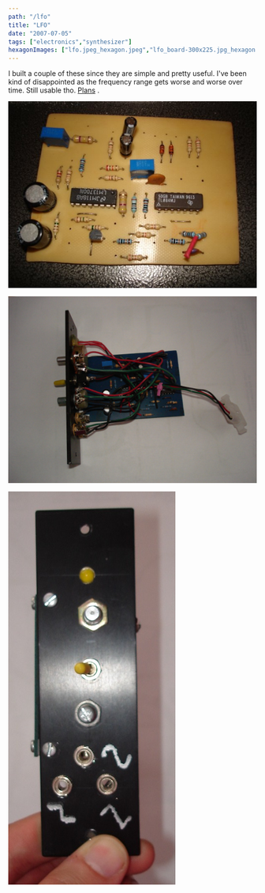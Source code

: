 ```yaml
---
path: "/lfo"
title: "LFO"
date: "2007-07-05"
tags: ["electronics","synthesizer"]
hexagonImages: ["lfo.jpeg_hexagon.jpeg","lfo_board-300x225.jpg_hexagon.jpeg","lfo-300x225.jpg_hexagon.jpeg","lfo_front1-300x127.jpg_hexagon.jpeg","lfo_board.jpg_hexagon.jpeg","lfo.jpg_hexagon.jpeg","lfo_front1.jpg_hexagon.jpeg"]
---
```



I built a couple of these since they are simple and pretty useful. I've been kind of disappointed as the frequency range gets worse and worse over time. Still usable tho. [Plans](http://www.musicfromouterspace.com/analogsynth/coolnewlfo.html) . 

[![](lfo_board.jpg "lfo_board")](lfo_board.jpg) 

[![](lfo.jpg "lfo")](lfo.jpg) 

[![](lfo_front1.jpg "lfo_front1")](lfo_front1.jpg) 